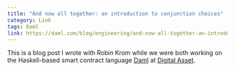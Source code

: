 ```yaml
---
title: "And now all together: an introduction to conjunction choices"
category: Link
tags: Daml
link: https://daml.com/blog/engineering/and-now-all-together-an-introduction-to-conjunction-choices
---
```


This is a blog post I wrote with Robin Krom while we were both working on the
Haskell-based smart contract language [Daml](https://daml.com/) at
[Digital Asset](https://www.digitalasset.com/).
